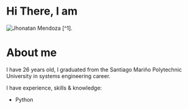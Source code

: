 # Hi There, I am

![Jhonatan Mendoza](https://github.com/IngJhonatanM/IngJhonatanM-/assets/118300542/09650a06-de46-4510-a1f3-7569b6eabfca) [^1].


# About me

I have 26 years old, I graduated from the Santiago Mariño Polytechnic University in systems engineering career.

I have experience, skills & knowledge:

* Python 

